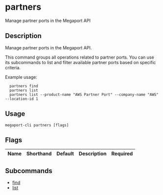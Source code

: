# partners

Manage partner ports in the Megaport API

## Description

Manage partner ports in the Megaport API.

This command groups all operations related to partner ports. You can use its subcommands to list and filter available partner ports based on specific criteria.

Example usage:

```
  partners find
  partners list
  partners list --product-name "AWS Partner Port" --company-name "AWS" --location-id 1
```


## Usage

```
megaport-cli partners [flags]
```







## Flags

| Name | Shorthand | Default | Description | Required |
|------|-----------|---------|-------------|----------|


## Subcommands

* [find](megaport-cli_partners_find.md)
* [list](megaport-cli_partners_list.md)

